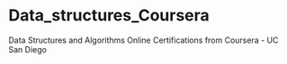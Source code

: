 # Data_structures_Coursera
Data Structures and Algorithms Online Certifications from Coursera - UC San Diego
